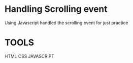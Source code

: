 # Handling Scrolling event

Using Javascript handled the scrolling event for just practice

# TOOLS

HTML CSS JAVASCRIPT
